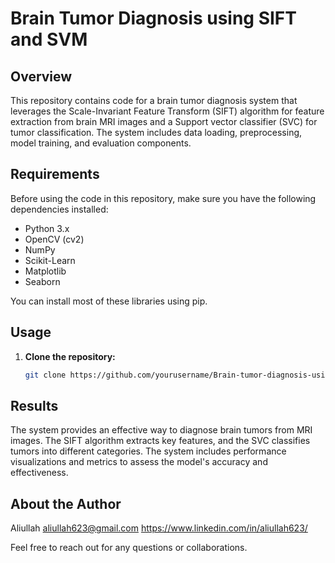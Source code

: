 # Brain Tumor Diagnosis using SIFT and SVM

## Overview

This repository contains code for a brain tumor diagnosis system that leverages the Scale-Invariant Feature Transform (SIFT) algorithm for feature extraction from brain MRI images and a Support vector classifier (SVC) for tumor classification. The system includes data loading, preprocessing, model training, and evaluation components.

## Requirements

Before using the code in this repository, make sure you have the following dependencies installed:

- Python 3.x
- OpenCV (cv2)
- NumPy
- Scikit-Learn
- Matplotlib
- Seaborn

You can install most of these libraries using pip.

## Usage

1. **Clone the repository:**

   ```bash
   git clone https://github.com/yourusername/Brain-tumor-diagnosis-using-SIFT-and-SVM.git
   
## Results
The system provides an effective way to diagnose brain tumors from MRI images. The SIFT algorithm extracts key features, and the SVC classifies tumors into different categories. The system includes performance visualizations and metrics to assess the model's accuracy and effectiveness.

## About the Author
Aliullah
aliullah623@gmail.com
https://www.linkedin.com/in/aliullah623/

Feel free to reach out for any questions or collaborations.


